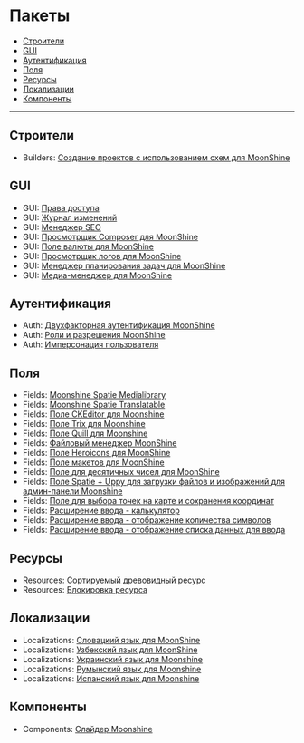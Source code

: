 # Пакеты

  - [Строители](#builders)
  - [GUI](#gui)
  - [Аутентификация](#auth)
  - [Поля](#fields)
  - [Ресурсы](#resources)
  - [Локализации](#localizations)
  - [Компоненты](#components)

---

<a name="builders"></a>
## Строители

- Builders: [Создание проектов с использованием схем для MoonShine](https://github.com/dev-lnk/moonshine-builder.git)

<a name="gui"></a>
## GUI

- GUI: [Права доступа](https://github.com/moonshine-software/permissions)
- GUI: [Журнал изменений](https://github.com/moonshine-software/changelog)
- GUI: [Менеджер SEO](https://github.com/lee-to/laravel-seo-by-url)
- GUI: [Просмотрщик Composer для MoonShine](https://github.com/yurizoom/moonshine-composer-viewer)
- GUI: [Поле валюты для MoonShine](https://github.com/yurizoom/moonshine-currency)
- GUI: [Просмотрщик логов для MoonShine](https://github.com/yurizoom/moonshine-log-viewer)
- GUI: [Менеджер планирования задач для MoonShine](https://github.com/yurizoom/moonshine-scheduling)
- GUI: [Медиа-менеджер для MoonShine](https://github.com/yurizoom/moonshine-media-manager)

<a name="auth"></a>
## Аутентификация

- Auth: [Двухфакторная аутентификация MoonShine](https://github.com/moonshine-software/two-factor)
- Auth: [Роли и разрешения MoonShine](https://github.com/SWEET1S/moonshine-roles-permissions)
- Auth: [Имперсонация пользователя](https://github.com/Jampire/moonshine-impersonate)

<a name="fields"></a>
## Поля

- Fields: [Moonshine Spatie Medialibrary](https://github.com/visual-ideas/moonshine-spatie-medialibrary)
- Fields: [Moonshine Spatie Translatable](https://github.com/visual-ideas/moonshine-spatie-translatable)
- Fields: [Поле CKEditor для Moonshine](https://github.com/moonshine-software/ckeditor)
- Fields: [Поле Trix для Moonshine](https://github.com/moonshine-software/trix)
- Fields: [Поле Quill для Moonshine](https://github.com/moonshine-software/quill)
- Fields: [Файловый менеджер MoonShine](https://github.com/SWEET1S/moonshine-filemanager)
- Fields: [Поле Heroicons для MoonShine](https://github.com/dragomano/moonshine-heroicons-field)
- Fields: [Поле макетов для MoonShine](https://github.com/moonshine-software/layouts-field)
- Fields: [Поле для десятичных чисел для MoonShine](https://github.com/forest-lynx/moonshine-decimal-field)
- Fields: [Поле Spatie + Uppy для загрузки файлов и изображений для админ-панели Moonshine](https://github.com/falur/moonshine-file)
- Fields: [Поле для выбора точек на карте и сохранения координат](https://github.com/falur/moonshine-coordinates)
- Fields: [Расширение ввода - калькулятор](https://github.com/forest-lynx/moonshine-input-extension-calculator)
- Fields: [Расширение ввода - отображение количества символов](https://github.com/lee-to/moonshine-input-extension-char-count)
- Fields: [Расширение ввода - отображение списка данных для ввода](https://github.com/khlystou/moonshine-input-datalist)

<a name="resources"></a>
## Ресурсы

- Resources: [Сортируемый древовидный ресурс](https://github.com/lee-to/moonshine-tree-resource)
- Resources: [Блокировка ресурса](https://github.com/forest-lynx/moonshine-resource-lock)

<a name="localizations"></a>
## Локализации

- Localizations: [Словацкий язык для MoonShine](https://github.com/evan70/MoonShine-Language-Slovak)
- Localizations: [Узбекский язык для MoonShine](https://github.com/akbarali1/MoonShine-Language-Uzbek)
- Localizations: [Украинский язык для Moonshine](https://github.com/JekaSylar/MoonShine-Language-Ukrainian)
- Localizations: [Румынский язык для Moonshine](https://github.com/SWEET1S/MoonShine-Language-Romanian)
- Localizations: [Испанский язык для Moonshine](https://github.com/stivenm0/MoonShine-Language-Spanish)

<a name="components"></a>
## Компоненты

- Components: [Слайдер Moonshine](https://github.com/sliva-name/moonshine-carousel)

